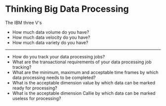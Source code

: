 Thinking Big Data Processing 
===============================

The IBM three V's 
* How much data volume do you have? 
* How much data velocity do you have? 
* How much data variety do you have? 
--------------------------------------

* How do you track your data processing jobs? 
* What are the transactional requirements of your data processing job tracking? 
* What are the minimum, maximum and acceptable time frames by which data processing needs to be completed? 
* What is the acceptable dimension value by which data can be marked ready for processing? 
* What is the acceptable dimension Callie by which data can be marked useless for processing? 